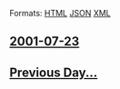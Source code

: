 
Formats: [HTML](2001/07/23/index.html)  [JSON](2001/07/23/index.json)  [XML](2001/07/23/index.xml)  

## [2001-07-23](/news/2001/07/23/index.md)

## [Previous Day...](/news/2001/07/22/index.md)

